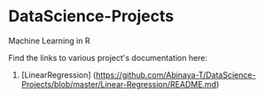 # DataScience-Projects
Machine Learning in R


Find the links to various project's documentation here:

1. [LinearRegression] (https://github.com/Abinaya-T/DataScience-Projects/blob/master/Linear-Regression/README.md)
